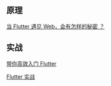 ## 原理

[当 Flutter 遇见 Web，会有怎样的秘密 ？](https://juejin.im/post/5d916704e51d4578502c2489)



## 实战

[带你高效入门 Flutter](https://juejin.im/post/5d235373e51d45108223fce8)

[Flutter 实战](https://book.flutterchina.club/)

